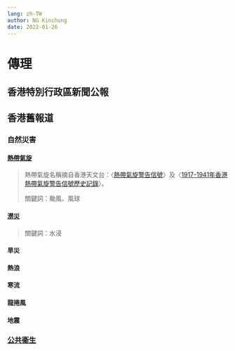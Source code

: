 ```yaml
---
lang: zh-TW
author: NG Kinchung
date: 2022-01-26
---
```

# 傳理
## 香港特別行政區新聞公報
## 香港舊報道
### 自然災害
#### [熱帶氣旋](hknews/natural-disaster/tropical-cyclone.md)
> 熱帶氣旋名稱摘自香港天文台：〈[熱帶氣旋警告信號](https://www.hko.gov.hk/tc/wxinfo/climat/warndb/warndb1.shtml?opt=1&sgnl=1.or.higher&start_ym=194601&end_ym=202201&submit=Submit+Query)〉及〈[1917-1941年香港熱帶氣旋警告信號歷史記錄](https://www.hko.gov.hk/tc/informtc/tcsignaldb/index.html)〉。
>
> 關鍵詞：颱風、風球
<!--內部使用。關鍵詞：颱風、風球-->
#### [澇災](hknews/natural-disaster/flooding.md)
> 關鍵詞：水浸
#### 旱災
#### 熱浪
#### 寒流
#### 龍捲風
#### 地震
### [公共衞生](hknews/public-health/README.md)